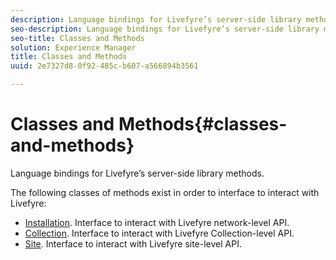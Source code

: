 ```yaml
---
description: Language bindings for Livefyre’s server-side library methods.
seo-description: Language bindings for Livefyre’s server-side library methods.
seo-title: Classes and Methods
solution: Experience Manager
title: Classes and Methods
uuid: 2e7327d8-0f92-485c-b607-a566894b3561

---
```


# Classes and Methods{#classes-and-methods}

Language bindings for Livefyre’s server-side library methods.

The following classes of methods exist in order to interface to interact with Livefyre:

* [Installation](../c-installing-libraries/c-installing-libraries.md). Interface to interact with Livefyre network-level API.
* [Collection](../c-installing-libraries/c-collection-methods.md#c_collection_methods). Interface to interact with Livefyre Collection-level API.
* [Site](../c-installing-libraries/c-site-methods.md#c_site_methods). Interface to interact with Livefyre site-level API.

